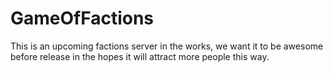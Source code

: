 GameOfFactions
==============
This is an upcoming factions server in the works, we want it to be awesome before release in the hopes it will attract more people this way.
